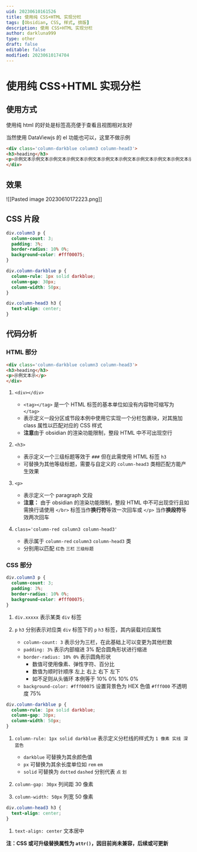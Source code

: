 ```yaml
---
uid: 20230610161526
title: 使用纯 CSS+HTML 实现分栏
tags: [Obsidian, CSS, 样式, 排版]
description: 使用 CSS+HTML 实现分栏
author: darkluna999
type: other
draft: false
editable: false
modified: 20230610174704
---
```


# 使用纯 CSS+HTML 实现分栏

## 使用方式

使用纯 html 的好处是标签高亮便于查看且视图相对友好

当然使用 DataViewjs 的 el 功能也可以，这里不做示例

```HTML
<div class='column-darkblue column3 column-head3'>
<h3>heading</h3>
<p>示例文本示例文本示例文本示例文本示例文本示例文本示例文本示例文本示例文本示例文本示例文本示例文本示例文本示例文本示例文本示例文本示例文本示例文本示例文本示例文本示例文本示例文本示例文本示例文本示例文本示例文本示例文本示例文本示例文本示例文本示例文本示例文本示例文本示例文本示例文本示例文本示例文本示例文本示例文本示例文本示例文本示例文本示例文本示例文本示例文本示例文本示例文本示例文本示例文本示例文本示例文本示例文本示例文本示例文本示例文本示例文本示例文本示例文本示例文本示例文本示例文本示例文本示例文本示例文本示例文本示例文本示例文本示例文本示例文本示例文本示例文本示例文本示例文本示例文本示例文本示例文本示例文本示例文本示例文本示例文本示例文本示例文本示例文本示例文本示例文本示例文本示例文本示例文本示例文本示例文本示例文本示例文本示例文本示例文本示例文本示例文本示例文本示例文本示例文本示例文本示例文本示例文本示例文本示例文本示例文本示例文本示例文本示例文本示例文本示例文本示例文本示例文本示例文本示例文本示例文本示例文本示例文本示例文本示例文本示例文本示例文本示例文本示例文本示例文本示例文本示例文本示例文本示例文本示例文本示例文本示例文本示例文本示例文本示例文本示例文本示例文本示例文本示例文本示例文本示例文本示例文本示例文本示例文本示例文本示例文本示例文本示例文本示例文本示例文本示例文本示例文本示例文本示例文本示例文本示例文本示例文本示例文本示例文本示例文本示例文本示例文本示例文本示例文本示例文本示例文本示例文本示例文本示例文本示例文本示例文本示例文本示例文本示例文本示例文本示例文本示例文本</p>
</div>
```

## 效果

![[Pasted image 20230610172223.png]]

## CSS 片段

```CSS
div.column3 p {
  column-count: 3;
  padding: 3%;
  border-radius: 10% 0%;
  background-color: #fff00075;
}

div.column-darkblue p {
  column-rule: 1px solid darkblue;
  column-gap: 30px;
  column-width: 50px;
}

div.column-head3 h3 {
  text-align: center;
}

```

## 代码分析

### HTML 部分

```HTML
<div class='column-darkblue column3 column-head3'>
<h3>heading</h3>
<p>示例文本示</p>
</div>
```

1. `<div></div>`

    * `<tag></tag>` 是一个 HTML 标签的基本单位如没有内容物可缩写为 `</tag>`
    * 表示定义一段分区或节段本例中使用它实现一个分栏包裹块，对其施加 class 属性以匹配对应的 CSS 样式
    * **注意**由于 obsidian 的渲染功能限制，整段 HTML 中不可出现空行

2. `<h3>`

    * 表示定义一个三级标题等效于 `###` 但在此需使用 HTML 标签 `h3`
    * 可替换为其他等级标题，需要与自定义的 `column-head3` 类相匹配方能产生效果

3. `<p>`

    * 表示定义一个 paragraph 文段
    * **注意：** 由于 obsidian 的渲染功能限制，整段 HTML 中不可出现空行且如需换行请使用 `</br>` 标签当作**换行符**等效一次回车或 `</p>` 当作**换段符**等效两次回车

4. `class='column-red column3 column-head3'`

    * 表示属于 `column-red` `column3` `column-head3` 类
    * 分别用以匹配 `红色` `三栏` `三级标题`

### CSS 部分

```CSS
div.column3 p {
  column-count: 3;
  padding: 3%;
  border-radius: 10% 0%;
  background-color: #fff00075;
}

```

1. `div.xxxxx` 表示某类 `div` 标签
2. `p` `h3` 分别表示对应类 `div` 标签下的 `p` `h3` 标签，其内装载对应属性

    * `column-count: 3` 表示分为三栏，在此基础上可以变更为其他栏数
    * `padding: 3%` 表示内部缩进 3% 配合圆角形状进行缩进
    * `border-radius: 10% 0%` 表示圆角形状
        * 数值可使用像素、弹性字符、百分比
        * 数值为顺时针顺序 左上 右上 右下 左下
        * 如不足则从头循环 本例等于 10% 0% 10% 0%
    * `background-color: #fff00075` 设置背景色为 HEX 色值 `#fff000` 不透明度 75%

```CSS
div.column-darkblue p {
  column-rule: 1px solid darkblue;
  column-gap: 30px;
  column-width: 50px;
}
```

1. `column-rule: 1px solid darkblue` 表示定义分栏线的样式为 `1 像素 实线 深蓝色`

    * `darkblue` 可替换为其余颜色值
    * `px` 可替换为其余长度单位如 `rem` `em`
    * `solid` 可替换为 `dotted` `dashed` 分别代表 `点` `划`

2. `column-gap: 30px` 列间距 30 像素
3. `column-width: 50px` 列宽 50 像素

```CSS
div.column-head3 h3 {
  text-align: center;
}
```

1. `text-align: center` 文本居中

**注：CSS 或可升级替换属性为 `attr()`，因目前尚未兼容，后续或可更新**